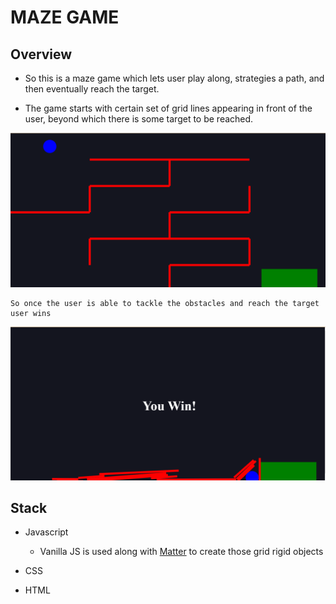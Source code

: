 # MAZE GAME

## Overview

- So this is a maze game which lets user play along, strategies a path, and then eventually reach the target.

- The game starts with certain set of grid lines appearing in front of the user, beyond which there is some target to be reached.

![Image of Start](./images/MazeStart.png)

    So once the user is able to tackle the obstacles and reach the target user wins

![Image of end](./images/MazeEnd.png)

## Stack

- Javascript

  - Vanilla JS is used along with [Matter](https://brm.io/matter-js/) to create those grid rigid objects

- CSS

- HTML
